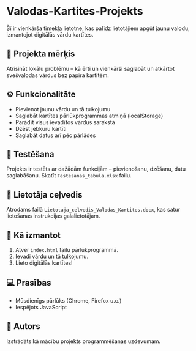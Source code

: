# Valodas-Kartites-Projekts

Šī ir vienkārša tīmekļa lietotne, kas palīdz lietotājiem apgūt jaunu valodu, izmantojot digitālās vārdu kartītes.

## 🎯 Projekta mērķis

Atrisināt lokālu problēmu – kā ērti un vienkārši saglabāt un atkārtot svešvalodas vārdus bez papīra kartītēm.

## ⚙️ Funkcionalitāte

- Pievienot jaunu vārdu un tā tulkojumu
- Saglabāt kartītes pārlūkprogrammas atmiņā (localStorage)
- Parādīt visus ievadītos vārdus sarakstā
- Dzēst jebkuru kartīti
- Saglabāt datus arī pēc pārlādes

## 🧪 Testēšana

Projekts ir testēts ar dažādām funkcijām – pievienošanu, dzēšanu, datu saglabāšanu. Skatīt `Testesanas_tabula.xlsx` failu.

## 📄 Lietotāja ceļvedis

Atrodams failā `Lietotaja_celvedis_Valodas_Kartites.docx`, kas satur lietošanas instrukcijas galalietotājam.

## 🚀 Kā izmantot

1. Atver `index.html` failu pārlūkprogrammā.
2. Ievadi vārdu un tā tulkojumu.
3. Lieto digitālās kartītes!

## 💻 Prasības

- Mūsdienīgs pārlūks (Chrome, Firefox u.c.)
- Iespējots JavaScript

## 📂 Autors

Izstrādāts kā mācību projekts programmēšanas uzdevumam.
